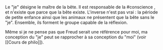 Le "je" désigne le maître de la bête. Il est responsable de la #conscience , et n'existe que parce que la bête existe. L'inverse n'est pas vrai : la période de petite enfance ainsi que les animaux ne présentent que la bête sans le "je". Ensemble, ils forment le groupe capable de la réflexion. 

Même si je ne pense pas que Freud serait une référence pour moi, ma conception du "je" peut se rapprocher à sa conception du "moi" (voir [[Cours de philo]]).